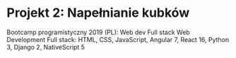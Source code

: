 # Projekt 2: Napełnianie kubków

Bootcamp programistyczny 2019 (PL): Web dev Full stack
Web Development Full stack: HTML, CSS, JavaScript, Angular 7, React 16, Python 3, Django 2, NativeScript 5